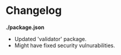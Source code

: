 # Changelog

**./package.json**
* Updated 'validator' package.
* Might have fixed security vulnurabilities.
